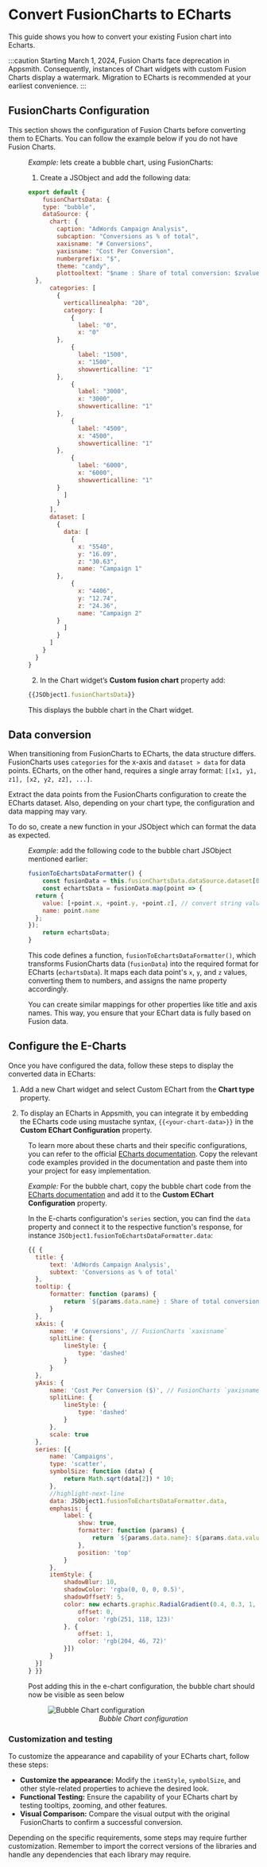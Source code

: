 # Convert FusionCharts to ECharts

This guide shows you how to convert your existing Fusion chart into Echarts.

:::caution
Starting March 1, 2024, Fusion Charts face deprecation in Appsmith. Consequently, instances of Chart widgets with custom Fusion Charts display a watermark. Migration to ECharts is recommended at your earliest convenience. 
:::


## FusionCharts Configuration


This section shows the configuration of Fusion Charts before converting them to ECharts. You can follow the example below if you do not have Fusion Charts.

<dd>

*Example:* lets create a bubble chart, using FusionCharts:

1.  Create a JSObject and add the following data:


```jsx
export default {
	fusionChartsData: {
    type: "bubble",
    dataSource: {
      chart: {
        caption: "AdWords Campaign Analysis",
        subcaption: "Conversions as % of total",
        xaxisname: "# Conversions",
        yaxisname: "Cost Per Conversion",
        numberprefix: "$",
        theme: "candy",
        plottooltext: "$name : Share of total conversion: $zvalue%"
  },
      categories: [
        {
          verticallinealpha: "20",
          category: [
            {
              label: "0",
              x: "0"
        },
            {
              label: "1500",
              x: "1500",
              showverticalline: "1"
        },
            {
              label: "3000",
              x: "3000",
              showverticalline: "1"
        },
            {
              label: "4500",
              x: "4500",
              showverticalline: "1"
        },
            {
              label: "6000",
              x: "6000",
              showverticalline: "1"
        }
          ]
        }
      ],
      dataset: [
        {
          data: [
            {
              x: "5540",
              y: "16.09",
              z: "30.63",
              name: "Campaign 1"
        },
            {
              x: "4406",
              y: "12.74",
              z: "24.36",
              name: "Campaign 2"
        }
          ]
        }
      ]
    }
  }
}
```

2. In the Chart widget’s **Custom fusion chart** property add:

```js
{{JSObject1.fusionChartsData}}
```

This displays the bubble chart in the Chart widget.


</dd>


## Data conversion

When transitioning from FusionCharts to ECharts, the data structure differs. FusionCharts uses `categories` for the x-axis and `dataset > data` for data points. ECharts, on the other hand, requires a single array format: `[[x1, y1, z1], [x2, y2, z2], ...]`.


Extract the data points from the FusionCharts configuration to create the ECharts dataset. Also, depending on your chart type, the configuration and data mapping may vary. 


To do so, create a new function in your JSObject which can format the data as expected.

<dd>

*Example*: add the following code to the bubble chart JSObject mentioned earlier:

```js
fusionToEchartsDataFormatter() {
	const fusionData = this.fusionChartsData.dataSource.dataset[0].data;
	const echartsData = fusionData.map(point => {
  return {
    value: [+point.x, +point.y, +point.z], // convert string values to numbers
    name: point.name
  };
});
	return echartsData;
}
```

This code defines a function, `fusionToEchartsDataFormatter()`, which transforms FusionCharts data (`fusionData`) into the required format for ECharts (`echartsData`). It maps each data point's `x`, `y`, and `z` values, converting them to numbers, and assigns the name property accordingly.

You can create similar mappings for other properties like title and axis names. This way, you ensure that your EChart data is fully based on Fusion data.


</dd>


## Configure the E-Charts 

Once you have configured the data, follow these steps to display the converted data in ECharts:

1. Add a new Chart widget and select Custom EChart from the **Chart type** property.

2. To display an ECharts in Appsmith, you can integrate it by embedding the ECharts code using mustache syntax, `{{<your-chart-data>}}` in the **Custom EChart Configuration** property.


<dd>

To learn more about these charts and their specific configurations, you can refer to the official [ECharts documentation](https://echarts.apache.org/examples/en/index.html#chart-type-line). Copy the relevant code examples provided in the documentation and paste them into your project for easy implementation.

</dd>

<dd>


*Example:* For the bubble chart, copy the bubble chart code from the [ECharts documentation](https://echarts.apache.org/examples/en/editor.html?c=bubble-gradient) and add it to the **Custom EChart Configuration** property. 

In the E-charts configuration's `series` section, you can find the `data` property and connect it to the respective function's response, for instance `JSObject1.fusionToEchartsDataFormatter.data`:

```js
{{ {
  title: {
      text: 'AdWords Campaign Analysis',
      subtext: 'Conversions as % of total'
  },
  tooltip: {
      formatter: function (params) {
          return `${params.data.name} : Share of total conversion: ${params.data.value[2]}%`;
      }
  },
  xAxis: {
      name: '# Conversions', // FusionCharts `xaxisname`
      splitLine: {
          lineStyle: {
              type: 'dashed'
          }
      }
  },
  yAxis: {
      name: 'Cost Per Conversion ($)', // FusionCharts `yaxisname` with `numberprefix`
      splitLine: {
          lineStyle: {
              type: 'dashed'
          }
      },
      scale: true
  },
  series: [{
      name: 'Campaigns',
      type: 'scatter',
      symbolSize: function (data) {
          return Math.sqrt(data[2]) * 10;
      },
      //highlight-next-line
      data: JSObject1.fusionToEchartsDataFormatter.data,
      emphasis: {
          label: {
              show: true,
              formatter: function (params) {
                  return `${params.data.name}: ${params.data.value[2]}%`;
              },
              position: 'top'
          }
      },
      itemStyle: {
          shadowBlur: 10,
          shadowColor: 'rgba(0, 0, 0, 0.5)',
          shadowOffsetY: 5,
          color: new echarts.graphic.RadialGradient(0.4, 0.3, 1, [{
              offset: 0,
              color: 'rgb(251, 118, 123)'
          }, {
              offset: 1,
              color: 'rgb(204, 46, 72)'
          }])
      }
  }]
} }}

```

Post adding this in the e-chart configuration, the bubble chart should now be visible as seen below

 <figure>
  <img src="/img/fusiontoechart.png" style= {{width:"700px", height:"auto"}} alt="Bubble Chart configuration"/>
  <figcaption align = "center"><i>Bubble Chart configuration</i></figcaption>
</figure>

</dd>


### Customization and testing

To customize the appearance and capability of your ECharts chart, follow these steps:

* **Customize the appearance:** Modify the `itemStyle`, `symbolSize`, and other style-related properties to achieve the desired look.
* **Functional Testing:** Ensure the capability of your ECharts chart by testing tooltips, zooming, and other features.
* **Visual Comparison:** Compare the visual output with the original FusionCharts to confirm a successful conversion.

Depending on the specific requirements, some steps may require further customization. Remember to import the correct versions of the libraries and handle any dependencies that each library may require.

